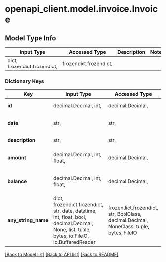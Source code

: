 # openapi_client.model.invoice.Invoice

## Model Type Info
Input Type | Accessed Type | Description | Notes
------------ | ------------- | ------------- | -------------
dict, frozendict.frozendict,  | frozendict.frozendict,  |  | 

### Dictionary Keys
Key | Input Type | Accessed Type | Description | Notes
------------ | ------------- | ------------- | ------------- | -------------
**id** | decimal.Decimal, int,  | decimal.Decimal,  | ID of the invoice | [optional] 
**date** | str,  | str,  | Date invoice was generated | [optional] 
**description** | str,  | str,  | description of item | [optional] 
**amount** | decimal.Decimal, int, float,  | decimal.Decimal,  | Amount due in dollars | [optional] 
**balance** | decimal.Decimal, int, float,  | decimal.Decimal,  | Account balance amount in dollars | [optional] 
**any_string_name** | dict, frozendict.frozendict, str, date, datetime, int, float, bool, decimal.Decimal, None, list, tuple, bytes, io.FileIO, io.BufferedReader | frozendict.frozendict, str, BoolClass, decimal.Decimal, NoneClass, tuple, bytes, FileIO | any string name can be used but the value must be the correct type | [optional]

[[Back to Model list]](../../openapi-client/README.md#documentation-for-models) [[Back to API list]](../../openapi-client/README.md#documentation-for-api-endpoints) [[Back to README]](../../openapi-client/README.md)

